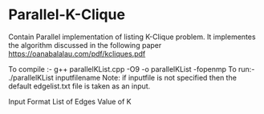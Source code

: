 # Parallel-K-Clique
Contain Parallel implementation of listing K-Clique problem.
It implementes the algorithm discussed in the following paper
https://oanabalalau.com/pdf/kcliques.pdf

To compile :- g++ parallelKList.cpp -O9 -o parallelKList -fopenmp
To run:- ./parallelKList inputfilename 
Note: if inputfile is not specified then the default edgelist.txt file is taken as an input.

Input Format
List of Edges
Value of K
